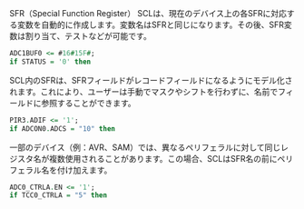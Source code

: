SFR（Special Function Register）
SCLは、現在のデバイス上の各SFRに対応する変数を自動的に作成します。変数名はSFRと同じになります。その後、SFR変数は割り当て、テストなどが可能です。

```vhdl
ADC1BUF0 <= #16#15F#;
if STATUS = '0' then
```

SCL内のSFRは、SFRフィールドがレコードフィールドになるようにモデル化されます。これにより、ユーザーは手動でマスクやシフトを行わずに、名前でフィールドに参照することができます。

```vhdl
PIR3.ADIF <= '1';
if ADCON0.ADCS = "10" then
```

一部のデバイス（例：AVR、SAM）では、異なるペリフェラルに対して同じレジスタ名が複数使用されることがあります。この場合、SCLはSFR名の前にペリフェラル名を付け加えます。

```vhdl
ADC0_CTRLA.EN <= '1';
if TCC0_CTRLA = "5" then
```